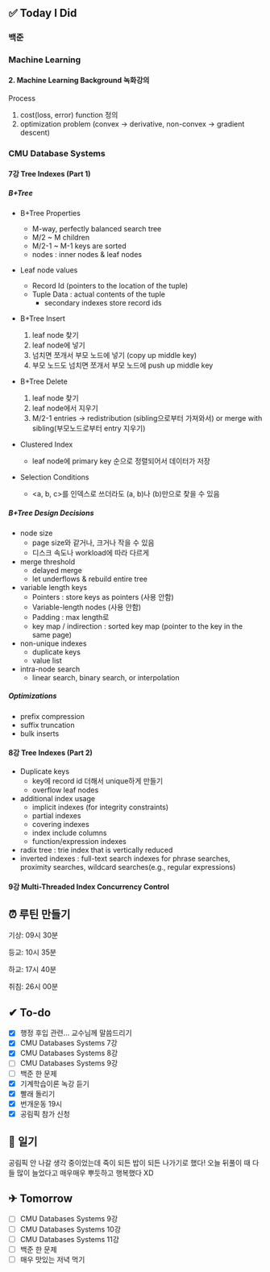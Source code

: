 ## ✅ Today I Did

### 백준 

### Machine Learning

#### 2. Machine Learning Background 녹화강의

Process
1. cost(loss, error) function 정의
2. optimization problem (convex -> derivative, non-convex -> gradient descent)

### CMU Database Systems

#### 7강 Tree Indexes (Part 1)

##### B+Tree
- B+Tree Properties
  - M-way, perfectly balanced search tree
  - M/2 ~ M children
  - M/2-1 ~ M-1 keys are sorted
  - nodes : inner nodes & leaf nodes
- Leaf node values
  - Record Id (pointers to the location of the tuple)
  - Tuple Data : actual contents of the tuple
    - secondary indexes store record ids

- B+Tree Insert
  1. leaf node 찾기
  2. leaf node에 넣기
  3. 넘치면 쪼개서 부모 노드에 넣기 (copy up middle key)
  4. 부모 노드도 넘치면 쪼개서 부모 노드에 push up middle key
- B+Tree Delete
  1. leaf node 찾기
  2. leaf node에서 지우기
  3. M/2-1 entries -> redistribution (sibling으로부터 가져와서) or merge with sibling(부모노드로부터 entry 지우기)
- Clustered Index
  - leaf node에 primary key 순으로 정렬되어서 데이터가 저장
- Selection Conditions
  - <a, b, c>를 인덱스로 쓰더라도 (a, b)나 (b)만으로 찾을 수 있음

##### B+Tree Design Decisions

- node size
  - page size와 같거나, 크거나 작을 수 있음
  - 디스크 속도나 workload에 따라 다르게
- merge threshold
  - delayed merge
  - let underflows & rebuild entire tree
- variable length keys
  - Pointers : store keys as pointers (사용 안함)
  - Variable-length nodes (사용 안함)
  - Padding : max length로
  - key map / indirection : sorted key map (pointer to the key in the same page)
- non-unique indexes
  - duplicate keys
  - value list
- intra-node search
  - linear search, binary search, or interpolation

##### Optimizations
- prefix compression
- suffix truncation
- bulk inserts

#### 8강 Tree Indexes (Part 2)

- Duplicate keys
  - key에 record id 더해서 unique하게 만들기  
  - overflow leaf nodes
- additional index usage
  - implicit indexes (for integrity constraints)
  - partial indexes
  - covering indexes
  - index include columns
  - function/expression indexes
- radix tree : trie index that is vertically reduced
- inverted indexes : full-text search indexes for phrase searches, proximity searches, wildcard searches(e.g., regular expressions)

#### 9강 Multi-Threaded Index Concurrency Control

## ⏰ 루틴 만들기

기상: 09시 30분

등교: 10시 35분

하교: 17시 40분

취침: 26시 00분 

## ✔ To-do

- [x] 행정 후입 관련… 교수님께 말씀드리기
- [x] CMU Databases Systems 7강
- [x] CMU Databases Systems 8강
- [ ] CMU Databases Systems 9강
- [ ] 백준 한 문제
- [x] 기계학습이론 녹강 듣기
- [x] 빨래 돌리기
- [x] 번개운동 19시
- [x] 공림픽 참가 신청

## 💭 일기

공림픽 안 나갈 생각 중이었는데 죽이 되든 밥이 되든 나가기로 했다! 오늘 뒤풀이 때 다들 많이 늘었다고 매우매우 뿌듯하고 행복했다 XD

## ✈ Tomorrow

- [ ] CMU Databases Systems 9강
- [ ] CMU Databases Systems 10강
- [ ] CMU Databases Systems 11강
- [ ] 백준 한 문제
- [ ] 매우 맛있는 저녁 먹기

